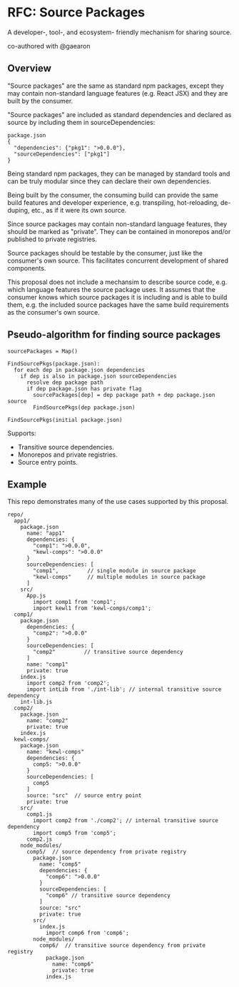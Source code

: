 # RFC: Source Packages
A developer-, tool-, and ecosystem- friendly mechanism for sharing source.

co-authored with @gaearon

## Overview

"Source packages" are the same as standard npm packages, except they may contain non-standard language features (e.g. React JSX) and they are built by the consumer.

"Source packages" are included as standard dependencies and declared as source by including them in sourceDependencies:
```
package.json
{
  "dependencies": {"pkg1": ">0.0.0"},
  "sourceDependencies": ["pkg1"]
}
```

Being standard npm packages, they can be managed by standard tools and can be truly modular since they can declare their own dependencies.

Being built by the consumer, the consuming build can provide the same build features and developer experience, e.g. transpiling, hot-reloading, de-duping, etc., as if it were its own source.

Since source packages may contain non-standard language features, they should be marked as "private".  They can be contained in monorepos and/or published to private registries.

Source packages should be testable by the consumer, just like the consumer's own source. This facilitates concurrent development of shared components.

This proposal does not include a mechansim to describe source code, e.g. which language features the source package uses.  It assumes that the consumer knows which source packages it is including and is able to build them, e.g. the included source packages have the same build requirements as the consumer's own source.

## Pseudo-algorithm for finding source packages
```
sourcePackages = Map()

FindSourcePkgs(package.json):
  for each dep in package.json dependencies
    if dep is also in package.json sourceDependencies
      resolve dep package path
      if dep package.json has private flag
        sourcePackages[dep] = dep package path + dep package.json source
        FindSourcePkgs(dep package.json)

FindSourcePkgs(initial package.json)
```

Supports:
* Transitive source dependencies.
* Monorepos and private registries.
* Source entry points.

## Example
This repo demonstrates many of the use cases supported by this proposal.

```
repo/
  app1/
    package.json
      name: "app1"
      dependencies: {
        "comp1": ">0.0.0",
        "kewl-comps": ">0.0.0"
      }
      sourceDependencies: [
        "comp1",         // single module in source package
        "kewl-comps"     // multiple modules in source package
      ]
    src/
      App.js
        import comp1 from 'comp1';
        import kewl1 from 'kewl-comps/comp1';
  comp1/
    package.json
      dependencies: {
        "comp2": ">0.0.0"
      }
      sourceDependencies: [
        "comp2"         // transitive source dependency
      ]
      name: "comp1"
      private: true
    index.js
      import comp2 from 'comp2';         
      import intLib from './int-lib'; // internal transitive source dependency
    int-lib.js
  comp2/
    package.json
      name: "comp2"
      private: true
    index.js
  kewl-comps/
    package.json
      name: "kewl-comps"
      dependencies: {
        comp5: ">0.0.0"
      }
      sourceDependencies: [
        comp5
      ]
      source: "src"  // source entry point
      private: true
    src/
      comp1.js
        import comp2 from './comp2'; // internal transitive source dependency
        import comp5 from 'comp5';
      comp2.js
    node_modules/
      comp5/  // source dependency from private registry
        package.json
          name: "comp5"
          dependencies: {
            "comp6": ">0.0.0"
          }
          sourceDependencies: [
            "comp6" // transitive source dependency
          ]
          source: "src"
          private: true
        src/
          index.js
            import comp6 from 'comp6';
        node_modules/
          comp6/  // transitive source dependency from private registry
            package.json
              name: "comp6"
              private: true
            index.js
```
